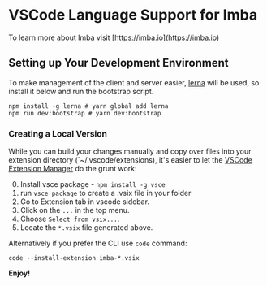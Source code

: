 # VSCode Language Support for Imba

To learn more about Imba visit [https://imba.io](https://imba.io)

## Setting up Your Development Environment

To make management of the client and server easier, [lerna][l] will be used, so
install it below and run the bootstrap script.

```
npm install -g lerna # yarn global add lerna
npm run dev:bootstrap # yarn dev:bootstrap
```

###  Creating a Local Version

While you can build your changes manually and copy over files into your
extension directory (`~/.vscode/extensions), it's easier to let the [VSCode
Extension Manager][vem] do the grunt work:

0. Install vsce package - `npm install -g vsce`
0. run `vsce package` to create a .vsix file in your folder
0. Go to Extension tab in vscode sidebar. 
0. Click on the `...` in the top menu. 
0. Choose `Select from vsix...`. 
0. Locate the `*.vsix` file generated above.

Alternatively if you prefer the CLI use `code` command:

```
code --install-extension imba-*.vsix
```

**Enjoy!**

[l]: https://lerna.js.org/
[vem]: https://www.npmjs.com/package/vsce
